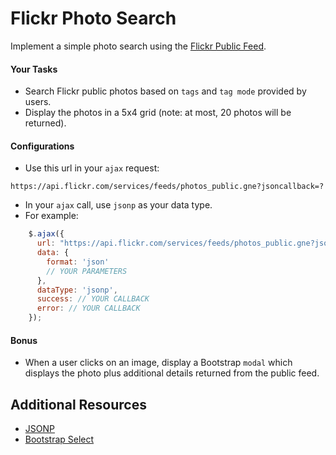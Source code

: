 # Flickr Photo Search

Implement a simple photo search using the [Flickr Public Feed](https://www.flickr.com/services/feeds/docs/photos_public/). 

#### Your Tasks

- Search Flickr public photos based on `tags` and `tag mode` provided by users.
- Display the photos in a 5x4 grid (note: at most, 20 photos will be returned).

#### Configurations
- Use this url in your `ajax` request:
```
https://api.flickr.com/services/feeds/photos_public.gne?jsoncallback=?
```
- In your `ajax` call, use `jsonp` as your data type.
- For example:
```javascript
    $.ajax({
      url: "https://api.flickr.com/services/feeds/photos_public.gne?jsoncallback=?",
      data: {
        format: 'json'
        // YOUR PARAMETERS
      },
      dataType: 'jsonp',
      success: // YOUR CALLBACK
      error: // YOUR CALLBACK
    });
```

#### Bonus
- When a user clicks on an image, display a Bootstrap `modal` which displays the photo plus additional details returned from the public feed.

## Additional Resources
- [JSONP](http://json-p.org/)
- [Bootstrap Select](https://silviomoreto.github.io/bootstrap-select/)
